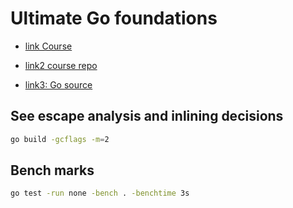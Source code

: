 # Ultimate Go foundations

- [link Course](https://courses.ardanlabs.com/courses/take/ultimate-go-advanc-concepts/lessons/7434898-8-2-go-scheduler-mechanics)

- [link2 course repo](https://github.com/ardanlabs/gotraining)

- [link3: Go source](https://github.com/golang/go)

## See escape analysis and inlining decisions

```sh
go build -gcflags -m=2
```

## Bench marks

```sh
go test -run none -bench . -benchtime 3s
```
